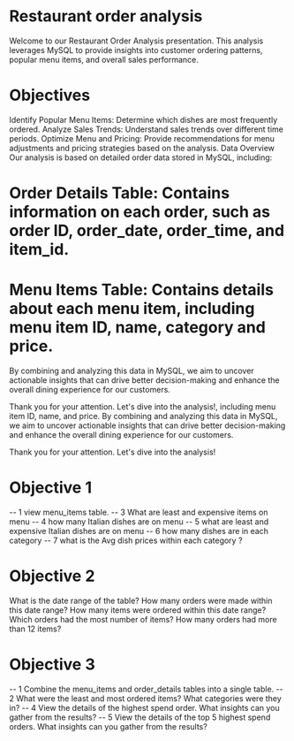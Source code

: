 # Restaurant order analysis
Welcome to our Restaurant Order Analysis presentation. This analysis leverages MySQL to provide insights into customer ordering patterns, popular menu items, and overall sales performance.

# Objectives
Identify Popular Menu Items: Determine which dishes are most frequently ordered.
Analyze Sales Trends: Understand sales trends over different time periods.
Optimize Menu and Pricing: Provide recommendations for menu adjustments and pricing strategies based on the analysis.
Data Overview
Our analysis is based on detailed order data stored in MySQL, including:

# Order Details Table: Contains information on each order, such as order ID, order_date, order_time, and item_id.
# Menu Items Table: Contains details about each menu item, including menu item ID, name, category and price.
By combining and analyzing this data in MySQL, we aim to uncover actionable insights that can drive better decision-making and enhance the overall dining experience for our customers.

Thank you for your attention. Let's dive into the analysis!, including menu item ID, name, and price.
By combining and analyzing this data in MySQL, we aim to uncover actionable insights that can drive better decision-making and enhance the overall dining experience for our customers.

Thank you for your attention. Let's dive into the analysis!
# Objective 1
-- 1 view menu_items table.
-- 3 What are least and expensive items on menu
-- 4 how many Italian dishes are on menu
-- 5 what are least and expensive Italian dishes are on menu 
-- 6 how many dishes are in each category
-- 7 what is the Avg dish prices within each category ?
# Objective 2
 What is the date range of the table?
 How many orders were made within this date range?
 How many items were ordered within this date range?
 Which orders had the most number of items?
 How many orders had more than 12 items?
 # Objective 3
-- 1 Combine the menu_items and order_details tables into a single table.
-- 2 What were the least and most ordered items? What categories were they in?
-- 4 View the details of the highest spend order. What insights can you gather from the results?
-- 5 View the details of the top 5 highest spend orders. What insights can you gather from the results?







